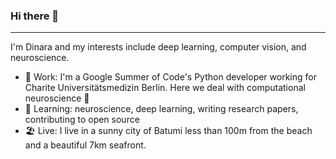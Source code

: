 ### Hi there 👋
---

I'm Dinara and my interests include deep learning, computer vision, and neuroscience. 

- 🏥 Work: I'm a Google Summer of Code's Python developer working for Charite Universitätsmedizin Berlin. 
Here we deal with computational neuroscience 🧠
- 🌱 Learning: neuroscience, deep learning, writing research papers, contributing to open source
- 🏖️ Live: I live in a sunny city of Batumi less than 100m from the beach and a beautiful 7km seafront. 



<!--
**dissagaliyeva/dissagaliyeva** is a ✨ _special_ ✨ repository because its `README.md` (this file) appears on your GitHub profile.

Here are some ideas to get you started:

- 🔭 I’m currently working on ...
- 🌱 I’m currently learning ...
- 👯 I’m looking to collaborate on ...
- 🤔 I’m looking for help with ...
- 💬 Ask me about ...
- 📫 How to reach me: ...
- 😄 Pronouns: ...
- ⚡ Fun fact: ...
-->

